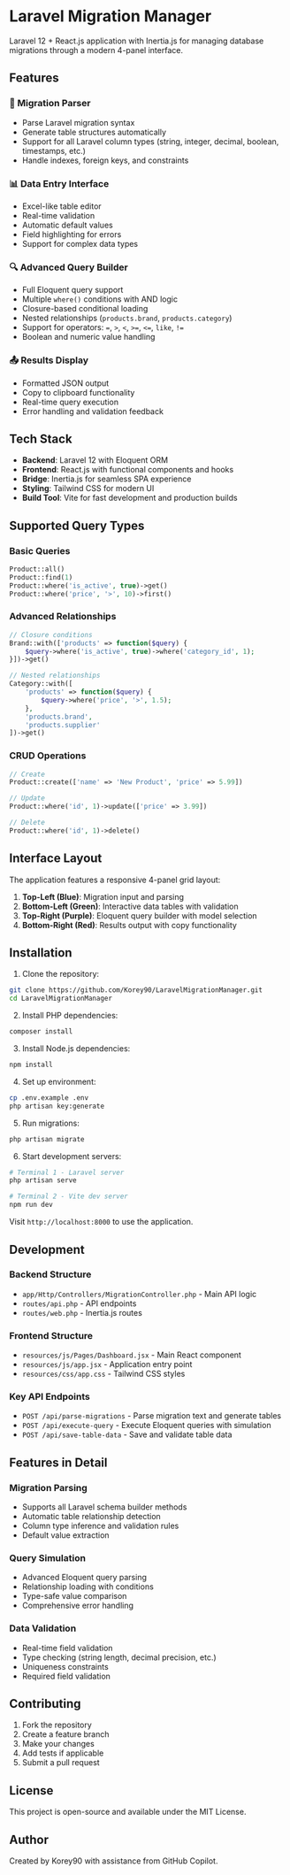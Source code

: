 # Laravel Migration Manager

Laravel 12 + React.js application with Inertia.js for managing database migrations through a modern 4-panel interface.

## Features

### 🔧 Migration Parser
- Parse Laravel migration syntax
- Generate table structures automatically
- Support for all Laravel column types (string, integer, decimal, boolean, timestamps, etc.)
- Handle indexes, foreign keys, and constraints

### 📊 Data Entry Interface
- Excel-like table editor
- Real-time validation
- Automatic default values
- Field highlighting for errors
- Support for complex data types

### 🔍 Advanced Query Builder
- Full Eloquent query support
- Multiple `where()` conditions with AND logic
- Closure-based conditional loading
- Nested relationships (`products.brand`, `products.category`)
- Support for operators: `=`, `>`, `<`, `>=`, `<=`, `like`, `!=`
- Boolean and numeric value handling

### 📤 Results Display
- Formatted JSON output
- Copy to clipboard functionality
- Real-time query execution
- Error handling and validation feedback

## Tech Stack

- **Backend**: Laravel 12 with Eloquent ORM
- **Frontend**: React.js with functional components and hooks
- **Bridge**: Inertia.js for seamless SPA experience
- **Styling**: Tailwind CSS for modern UI
- **Build Tool**: Vite for fast development and production builds

## Supported Query Types

### Basic Queries
```php
Product::all()
Product::find(1)
Product::where('is_active', true)->get()
Product::where('price', '>', 10)->first()
```

### Advanced Relationships
```php
// Closure conditions
Brand::with(['products' => function($query) { 
    $query->where('is_active', true)->where('category_id', 1); 
}])->get()

// Nested relationships
Category::with([
    'products' => function($query) { 
        $query->where('price', '>', 1.5); 
    }, 
    'products.brand',
    'products.supplier'
])->get()
```

### CRUD Operations
```php
// Create
Product::create(['name' => 'New Product', 'price' => 5.99])

// Update
Product::where('id', 1)->update(['price' => 3.99])

// Delete
Product::where('id', 1)->delete()
```

## Interface Layout

The application features a responsive 4-panel grid layout:

1. **Top-Left (Blue)**: Migration input and parsing
2. **Bottom-Left (Green)**: Interactive data tables with validation
3. **Top-Right (Purple)**: Eloquent query builder with model selection
4. **Bottom-Right (Red)**: Results output with copy functionality

## Installation

1. Clone the repository:
```bash
git clone https://github.com/Korey90/LaravelMigrationManager.git
cd LaravelMigrationManager
```

2. Install PHP dependencies:
```bash
composer install
```

3. Install Node.js dependencies:
```bash
npm install
```

4. Set up environment:
```bash
cp .env.example .env
php artisan key:generate
```

5. Run migrations:
```bash
php artisan migrate
```

6. Start development servers:
```bash
# Terminal 1 - Laravel server
php artisan serve

# Terminal 2 - Vite dev server
npm run dev
```

Visit `http://localhost:8000` to use the application.

## Development

### Backend Structure
- `app/Http/Controllers/MigrationController.php` - Main API logic
- `routes/api.php` - API endpoints
- `routes/web.php` - Inertia.js routes

### Frontend Structure
- `resources/js/Pages/Dashboard.jsx` - Main React component
- `resources/js/app.jsx` - Application entry point
- `resources/css/app.css` - Tailwind CSS styles

### Key API Endpoints
- `POST /api/parse-migrations` - Parse migration text and generate tables
- `POST /api/execute-query` - Execute Eloquent queries with simulation
- `POST /api/save-table-data` - Save and validate table data

## Features in Detail

### Migration Parsing
- Supports all Laravel schema builder methods
- Automatic table relationship detection
- Column type inference and validation rules
- Default value extraction

### Query Simulation
- Advanced Eloquent query parsing
- Relationship loading with conditions
- Type-safe value comparison
- Comprehensive error handling

### Data Validation
- Real-time field validation
- Type checking (string length, decimal precision, etc.)
- Uniqueness constraints
- Required field validation

## Contributing

1. Fork the repository
2. Create a feature branch
3. Make your changes
4. Add tests if applicable
5. Submit a pull request

## License

This project is open-source and available under the MIT License.

## Author

Created by Korey90 with assistance from GitHub Copilot.
